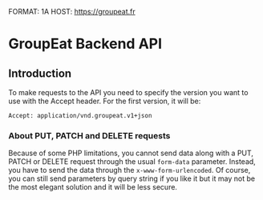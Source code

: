 FORMAT: 1A
HOST: https://groupeat.fr

# GroupEat Backend API

## Introduction

To make requests to the API you need to specify the version you want to use with the Accept header. For the first version, it will be:

```http
Accept: application/vnd.groupeat.v1+json
```

### About PUT, PATCH and DELETE requests

Because of some PHP limitations, you cannot send data along with a PUT, PATCH or DELETE request through the usual `form-data` parameter. Instead, you have to send the data through the `x-www-form-urlencoded`. Of course, you can still send parameters by query string if you like it but it may not be the most elegant solution and it will be less secure.


